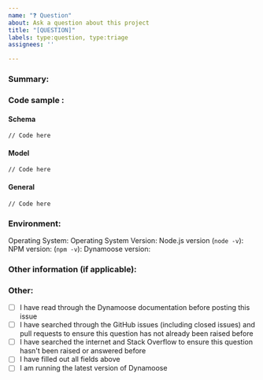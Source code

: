 ```yaml
---
name: "❓ Question"
about: Ask a question about this project
title: "[QUESTION]"
labels: type:question, type:triage
assignees: ''

---
```


<!-- Not filling out ALL of the relevant fields in this issue will cause your issue to be closed -->

### Summary:




### Code sample <!-- Remove this section if it doesn't apply to your question -->:
#### Schema
```
// Code here
```

#### Model
```
// Code here
```

#### General
```
// Code here
```


### Environment:

Operating System:
Operating System Version:
Node.js version (`node -v`):
NPM version: (`npm -v`):
Dynamoose version:


### Other information (if applicable):




### Other:
- [ ] I have read through the Dynamoose documentation before posting this issue
- [ ] I have searched through the GitHub issues (including closed issues) and pull requests to ensure this question has not already been raised before
- [ ] I have searched the internet and Stack Overflow to ensure this question hasn't been raised or answered before
- [ ] I have filled out all fields above
- [ ] I am running the latest version of Dynamoose
